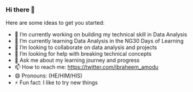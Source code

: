 ### Hi there 👋

Here are some ideas to get you started:

- 🔭 I’m currently working on building my technical skill in Data Analysis
- 🌱 I’m currently learning Data Analysis in the NG30 Days of Learning
- 👯 I’m looking to collaborate on data analysis and projects
- 🤔 I’m looking for help with breaking technical concepts 
- 💬 Ask me about my learning journey and progress
- 📫 How to reach me: https://twitter.com/ibraheem_amodu
- 😄 Pronouns: (HE/HIM/HIS)
- ⚡ Fun fact: I like to try new things
